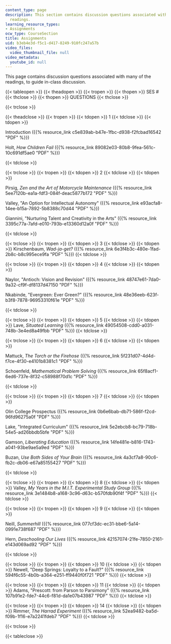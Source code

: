 ```yaml
---
content_type: page
description: This section contains discussion questions associated with many of the
  readings.
learning_resource_types:
- Assignments
ocw_type: CourseSection
title: Assignments
uid: b3eb4e3d-f5c1-d417-8249-910fc247a57b
video_files:
  video_thumbnail_file: null
video_metadata:
  youtube_id: null
---
```


This page contains discussion questions associated with many of the readings, to guide in-class discussion.

{{< tableopen >}}
{{< theadopen >}}
{{< tropen >}}
{{< thopen >}}
SES #
{{< thclose >}}
{{< thopen >}}
QUESTIONS
{{< thclose >}}

{{< trclose >}}

{{< theadclose >}}
{{< tropen >}}
{{< tdopen >}}
1
{{< tdclose >}}
{{< tdopen >}}


Introduction ({{% resource_link c5e839ab-b47e-1fbc-d938-f2fcbad16542 "PDF" %}})

Holt, _How Children Fail_ ({{% resource_link 89082e03-80b8-9fea-561c-10c691df5ae0 "PDF" %}})


{{< tdclose >}}

{{< trclose >}}
{{< tropen >}}
{{< tdopen >}}
2
{{< tdclose >}}
{{< tdopen >}}


Pirsig, _Zen and the Art of Motorcycle Maintenance_ ({{% resource_link 5ee7120b-ea1a-fdf3-084f-deac5877b172 "PDF" %}})

Valley, "An Option for Intellectual Autonomy" ({{% resource_link e93acfa8-14ee-b15a-7892-5b8388c70d44 "PDF" %}})

Giannini, "Nurturing Talent and Creativity in the Arts" ({{% resource_link 3395c77a-7afd-e010-793b-e13360d12a0f "PDF" %}})


{{< tdclose >}}

{{< trclose >}}
{{< tropen >}}
{{< tdopen >}}
3
{{< tdclose >}}
{{< tdopen >}}
Kirschenbaum, _Wad-ja-get?_ ({{% resource_link 6e3f4b3c-480e-1fad-2b8c-b8c995ece9fa "PDF" %}})
{{< tdclose >}}

{{< trclose >}}
{{< tropen >}}
{{< tdopen >}}
4
{{< tdclose >}}
{{< tdopen >}}


Naylor, "Antioch: Vision and Revision" ({{% resource_link 48747e61-7da0-9a32-cf9f-df8137d47150 "PDF" %}})

Nkabinde, "Evergreen: Ever Green?" ({{% resource_link 48e36eeb-623f-b3f8-7878-96953310f61e "PDF" %}})


{{< tdclose >}}

{{< trclose >}}
{{< tropen >}}
{{< tdopen >}}
5
{{< tdclose >}}
{{< tdopen >}}
Lave, _Situated Learning_ ({{% resource_link 49054508-cdd0-a031-748b-3e4ed8a49fbb "PDF" %}})
{{< tdclose >}}

{{< trclose >}}
{{< tropen >}}
{{< tdopen >}}
6
{{< tdclose >}}
{{< tdopen >}}


Mattuck, _The Torch or the Firehose_ ({{% resource_link 5f231d07-4d4d-f7ce-4f30-e4101b8381c1 "PDF" %}})

Schoenfeld, _Mathematical Problem Solving_ ({{% resource_link 65f8acf1-6ed6-737e-8f32-c58988f70d1c "PDF" %}})


{{< tdclose >}}

{{< trclose >}}
{{< tropen >}}
{{< tdopen >}}
7
{{< tdclose >}}
{{< tdopen >}}


Olin College Prospectus ({{% resource_link 0b6e6bab-db71-586f-f2cd-96fd96275a0f "PDF" %}})

Lake, "Integrated Curriculum" ({{% resource_link 5e2ebcb8-bc79-718b-54e5-ad26bbdb5bfe "PDF" %}})

Gamson, _Liberating Education_ ({{% resource_link 14fe481e-b816-1743-a041-93be9ae5a9ed "PDF" %}})

Buzan, _Use Both Sides of Your Brain_ ({{% resource_link 4a3cf7a8-90c6-fb2c-db06-e67a85155427 "PDF" %}})


{{< tdclose >}}

{{< trclose >}}
{{< tropen >}}
{{< tdopen >}}
8
{{< tdclose >}}
{{< tdopen >}}
Valley, _My Years in the M.I.T. Experimental Study Group_ ({{% resource_link 3e1484b8-a168-3c96-d63c-b570fdb90f4f "PDF" %}})
{{< tdclose >}}

{{< trclose >}}
{{< tropen >}}
{{< tdopen >}}
9
{{< tdclose >}}
{{< tdopen >}}


Neill, _Summerhill_ ({{% resource_link 077cf3dc-ec31-bbe6-5a14-0991e738f687 "PDF" %}})

Hern, _Deschooling Our Lives_ ({{% resource_link 42157074-21fe-7850-2161-e143d069ad92 "PDF" %}})


{{< tdclose >}}

{{< trclose >}}
{{< tropen >}}
{{< tdopen >}}
10
{{< tdclose >}}
{{< tdopen >}}
Newell, "Deep Springs: Loyalty to a Fault?" ({{% resource_link 594f6c55-4b0b-a364-e251-ff9440f0f721 "PDF" %}})
{{< tdclose >}}

{{< trclose >}}
{{< tropen >}}
{{< tdopen >}}
11
{{< tdclose >}}
{{< tdopen >}}
Adams, "Prescott: from Parson to Parsimony" ({{% resource_link 107b91e2-fde7-44c6-f81d-da1e07b43987 "PDF" %}})
{{< tdclose >}}

{{< trclose >}}
{{< tropen >}}
{{< tdopen >}}
14
{{< tdclose >}}
{{< tdopen >}}
Rimmer, _The Harrad Experiment_ ({{% resource_link 52ea9482-ba5d-f09b-1f16-e7a2241fdeb7 "PDF" %}})
{{< tdclose >}}

{{< trclose >}}

{{< tableclose >}}